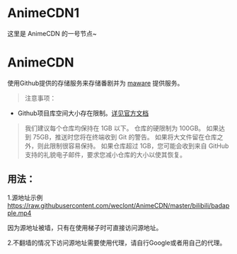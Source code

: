 # AnimeCDN1

这里是 AnimeCDN 的一号节点~

# AnimeCDN
使用Github提供的存储服务来存储番剧并为 [maware](https://maware.cc) 提供服务。

> 注意事项：
 - Github项目库空间大小存在限制。[详见官方文档](https://docs.github.com/cn/repositories/working-with-files/managing-large-files/about-large-files-on-github)

>我们建议每个仓库均保持在 1GB 以下。 仓库的硬限制为 100GB。 如果达到 75GB，推送时您将在终端收到 Git 的警告。 如果将大文件留在仓库之外，则此限制很容易保持。 如果仓库超过 1GB，您可能会收到来自 GitHub 支持的礼貌电子邮件，要求您减小仓库的大小以使其恢复。

## 用法：

1.源地址示例 https://raw.githubusercontent.com/weclont/AnimeCDN/master/bilibili/badapple.mp4

因为源地址被墙，只有在使用梯子时可直接访问源地址。

2.不翻墙的情况下访问源地址需要使用代理，请自行Google或者用自己的代理。